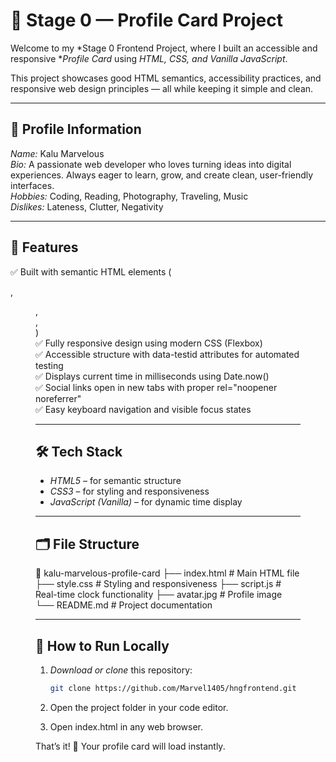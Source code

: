 # 🌟 Stage 0 — Profile Card Project

Welcome to my *Stage 0 Frontend Project, where I built an accessible and responsive **Profile Card* using *HTML, CSS, and Vanilla JavaScript*.

This project showcases good HTML semantics, accessibility practices, and responsive web design principles — all while keeping it simple and clean.

---

## 👤 Profile Information

*Name:* Kalu Marvelous  
*Bio:* A passionate web developer who loves turning ideas into digital experiences. Always eager to learn, grow, and create clean, user-friendly interfaces.  
*Hobbies:* Coding, Reading, Photography, Traveling, Music  
*Dislikes:* Lateness, Clutter, Negativity  

---

## 🧱 Features

✅ Built with semantic HTML elements (<article>, <figure>, <section>, <nav>)  
✅ Fully responsive design using modern CSS (Flexbox)  
✅ Accessible structure with data-testid attributes for automated testing  
✅ Displays current time in milliseconds using Date.now()  
✅ Social links open in new tabs with proper rel="noopener noreferrer"  
✅ Easy keyboard navigation and visible focus states  

---

## 🛠 Tech Stack

- *HTML5* – for semantic structure  
- *CSS3* – for styling and responsiveness  
- *JavaScript (Vanilla)* – for dynamic time display  

---

## 🗂 File Structure
📁 kalu-marvelous-profile-card ├── index.html       # Main HTML file ├── style.css        # Styling and responsiveness ├── script.js        # Real-time clock functionality ├── avatar.jpg       # Profile image └── README.md        # Project documentation

---

## 🚀 How to Run Locally

1. *Download or clone* this repository:
   ```bash
   git clone https://github.com/Marvel1405/hngfrontend.git

2. Open the project folder in your code editor.


3. Open index.html in any web browser.



That’s it! 🎉 Your profile card will load instantly.
